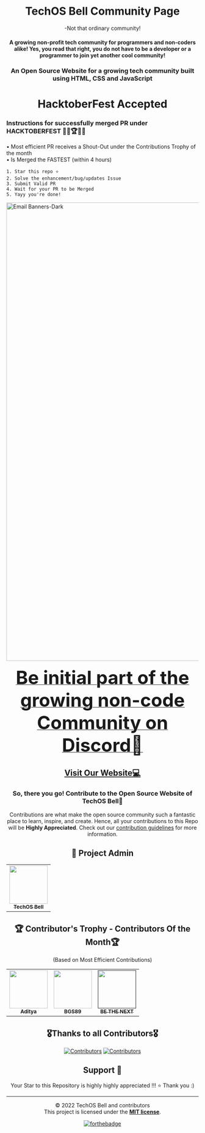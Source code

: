 <h1 align="center">TechOS Bell Community Page</h1>
<p align="center">-Not that ordinary community!</p>
<h4 align="center"> A growing non-profit tech community for programmers and non-coders alike! Yes, you read that right, you do not have to be a developer or a programmer to join yet another cool community!
</h4>

<h3 align="center"> An Open Source Website for a growing tech community built using HTML, CSS and JavaScript</h3>

<h1 align="center">HacktoberFest Accepted </h1>
<h3>Instructions for successfully merged PR under HACKTOBERFEST 👩‍💻🏆👨‍💻</h3>
• Most efficient PR receives a Shout-Out under the Contributions Trophy of the month <br>
• Is Merged the FASTEST (within 4 hours) <br>


    1. Star this repo ⭐
    2. Solve the enhancement/bug/updates Issue
    3. Submit Valid PR
    4. Wait for your PR to be Merged
    5. Yayy you're done!
<a href="https://hacktoberfest.com/">
 <img width="1200" alt="Email Banners-Dark" src="https://user-images.githubusercontent.com/79099734/189589410-ca17afb8-5855-4316-918a-054f27594809.png">
 </a>
<br>
<p align="center">
<b><a href="https://discord.gg/mYMC5nY9mt" target="_blank">
<font size="80"> Be initial part of the growing non-code Community on Discord🚀</font>
</a>
</b>
</p>
<h2 align="center">
<a href="https://techosbell.netlify.app/" target="_blank">Visit Our Website💻</a>
</h2>

<h3 align="center">So, there you go! Contribute to the Open Source Website of TechOS Bell🎉</h3>
<div align="center">
 
Contributions are what make the open source community such a fantastic place to learn, inspire, and create.
Hence, all your contributions to this Repo will be **Highly Appreciated**.
Check out our [contribution guidelines](/CONTRIBUTING.md) for more information.

## 🎀 Project Admin

<table>
  <tr>
<td align="center"><a href="https://github.com/fykaa"><img src="https://avatars.githubusercontent.com/u/97490463?s=400&u=40ecf85c116732649a64751cc0892ff42afbd07d&v=4" width="100px;" alt=""/><br /><sub><b>TechOS Bell</b></sub></a></td>
  </tr>
</table>

## 🏆 Contributor's Trophy - Contributors Of the Month🏆
(Based on Most Efficient Contributions) 
<table>

<td align="center"><a href="https://github.com/Adityageek"><img src="https://avatars.githubusercontent.com/u/33696459?v=4" width="100px;" alt=""/><br /><sub><b>Aditya</b></sub></a></td>

<td align="center"><a href="https://github.com/BGS89"><img src="https://avatars.githubusercontent.com/u/79923176?v=4" width="100px;" alt=""/><br /><sub><b>BGS89</b></sub></a></td>

<td align="center"><a href=""><img src="https://keeper.com/blog/wp-content/uploads/2016/05/keeperstar2-3.jpg" width="100px;" alt=""/><br /><sub><b>BE THE NEXT</b></sub></a></td>

</table>

## 🎖️Thanks to all Contributors🎖️

[![Contributors](https://contrib.rocks/image?repo=fykaa/Sample-Portfolio-for-Learners)](https://github.com/fykaa/Sample-Portfolio-for-Learners/graphs/contributors) [![Contributors](https://contrib.rocks/image?repo=fykaa/techOS-Bell)](https://github.com/fykaa/techOS-Bell/graphs/contributors)

## Support 🙏 

Your Star to this Repository is highly highly appreciated !!! ⭐
Thank you :)



<hr>
	
© 2022 TechOS Bell and contributors\
This project is licensed under the [**MIT license**](https://github.com/fykaa/techOS-Bell/blob/main/LICENSE).

[![forthebadge](https://forthebadge.com/images/badges/built-with-love.svg)](https://forthebadge.com)
